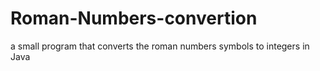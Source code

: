 # Roman-Numbers-convertion
a small program that converts the roman numbers symbols to integers in Java
